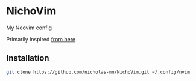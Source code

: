 # NichoVim

My Neovim config

Primarily inspired [from here](https://github.com/catppuccin/nvim/discussions/323#discussion-4496786)

## Installation

```bash
git clone https://github.com/nicholas-mn/NichoVim.git ~/.config/nvim
```


